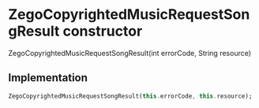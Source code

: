 


# ZegoCopyrightedMusicRequestSongResult constructor







ZegoCopyrightedMusicRequestSongResult(int errorCode, String resource)





## Implementation

```dart
ZegoCopyrightedMusicRequestSongResult(this.errorCode, this.resource);
```







